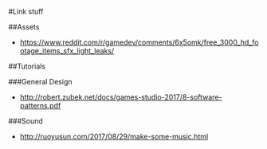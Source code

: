 #Link stuff

##Assets
- https://www.reddit.com/r/gamedev/comments/6x5omk/free_3000_hd_footage_items_sfx_light_leaks/

##Tutorials

###General Design
- http://robert.zubek.net/docs/games-studio-2017/8-software-patterns.pdf

###Sound
- http://ruoyusun.com/2017/08/29/make-some-music.html